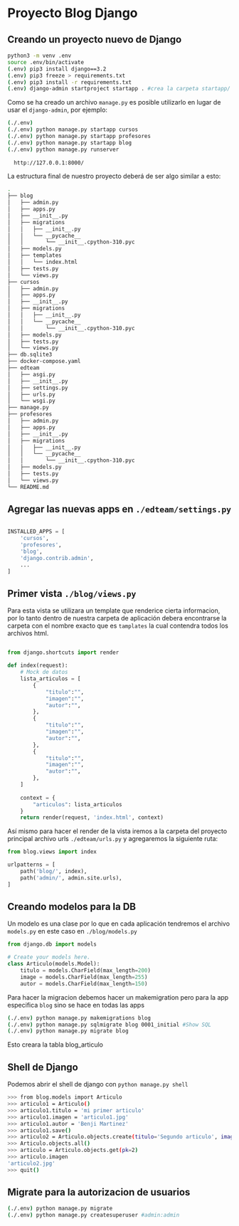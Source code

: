 # Proyecto Blog Django

## Creando un proyecto nuevo de Django

```sh
python3 -m venv .env
source .env/bin/activate
(.env) pip3 install django==3.2
(.env) pip3 freeze > requirements.txt
(.env) pip3 install -r requirements.txt
(.env) django-admin startproject startapp . #crea la carpeta startapp/ y el archivo manage.py
```
Como se ha creado un archivo `manage.py` es posible utilizarlo en lugar de usar el `django-admin`, por ejemplo:

```sh
(./.env)
(./.env) python manage.py startapp cursos
(./.env) python manage.py startapp profesores
(./.env) python manage.py startapp blog
(./.env) python manage.py runserver
  
  http://127.0.0.1:8000/

```
La estructura final de nuestro proyecto deberá de ser algo similar a esto:

```sh
.
├── blog
│   ├── admin.py
│   ├── apps.py
│   ├── __init__.py
│   ├── migrations
│   │   ├── __init__.py
│   │   └── __pycache__
│   │       └── __init__.cpython-310.pyc
│   ├── models.py
│   ├── templates
│   │   └── index.html
│   ├── tests.py
│   └── views.py
├── cursos
│   ├── admin.py
│   ├── apps.py
│   ├── __init__.py
│   ├── migrations
│   │   ├── __init__.py
│   │   └── __pycache__
│   │       └── __init__.cpython-310.pyc
│   ├── models.py
│   ├── tests.py
│   └── views.py
├── db.sqlite3
├── docker-compose.yaml
├── edteam
│   ├── asgi.py
│   ├── __init__.py
│   ├── settings.py
│   ├── urls.py
│   └── wsgi.py
├── manage.py
├── profesores
│   ├── admin.py
│   ├── apps.py
│   ├── __init__.py
│   ├── migrations
│   │   ├── __init__.py
│   │   └── __pycache__
│   │       └── __init__.cpython-310.pyc
│   ├── models.py 
│   ├── tests.py
│   └── views.py
└── README.md

```

## Agregar las nuevas apps en `./edteam/settings.py`

```python

INSTALLED_APPS = [
    'cursos',
    'profesores',
    'blog',
    'django.contrib.admin',
    ...
]

```

## Primer vista `./blog/views.py`

Para esta vista se utilizara un template que renderice cierta informacion, por lo tanto dentro de nuestra carpeta de aplicación debera encontrarse la carpeta con el nombre exacto que es `tamplates` la cual contendra todos los archivos html.

```python

from django.shortcuts import render

def index(request):
    # Mock de datos
    lista_articulos = [
        {
            "titulo":"",
            "imagen":"",
            "autor":"",
        },
        {
            "titulo":"",
            "imagen":"",
            "autor":"",
        },
        {
            "titulo":"",
            "imagen":"",
            "autor":"",
        },
    ]
    
    context = {
        "articulos": lista_articulos
    }
    return render(request, 'index.html', context)

```
Así mismo para hacer el render de la vista iremos a la carpeta del proyecto principal archivo urls `./edteam/urls.py` y agregaremos la siguiente ruta:

```python
from blog.views import index

urlpatterns = [
    path('blog/', index),
    path('admin/', admin.site.urls),
]

```
## Creando modelos para la DB 

Un modelo es una clase por lo que en cada aplicación tendremos el archivo `models.py` en este caso en `./blog/models.py`

```python
from django.db import models

# Create your models here.
class Articulo(models.Model):
    titulo = models.CharField(max_length=200)
    image = models.CharField(max_length=255)
    autor = models.CharField(max_length=150)
```
Para hacer la migracion debemos hacer un makemigration pero para la app especifica `blog` sino se hace en todas las apps
```sh
(./.env) python manage.py makemigrations blog
(./.env) python manage.py sqlmigrate blog 0001_initial #Show SQL
(./.env) python manage.py migrate blog
```
Esto creara la tabla blog_articulo

## Shell de Django

Podemos abrir el shell de django con `python manage.py shell`

```sh
>>> from blog.models import Articulo
>>> articulo1 = Articulo()
>>> articulo1.titulo = 'mi primer articulo'
>>> articulo1.imagen = 'articulo1.jpg'
>>> articulo1.autor = 'Benji Martinez'
>>> articulo1.save()
>>> articulo2 = Articulo.objects.create(titulo='Segundo articulo', imagen='articulo2.jpg', autor='Mich MA')
>>> Articulo.objects.all()
>>> articulo = Articulo.objects.get(pk=2)
>>> articulo.imagen
'articulo2.jpg'
>>> quit()
```

## Migrate para la autorizacion de usuarios

```sh
(./.env) python manage.py migrate
(./.env) python manage.py createsuperuser #admin:admin
```